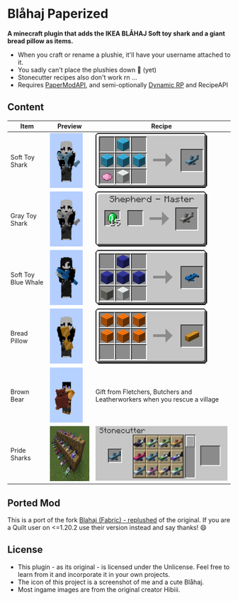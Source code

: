 # Blåhaj Paperized

**A minecraft plugin that adds the IKEA BLÅHAJ Soft toy shark and a giant bread pillow as items.**

- When you craft or rename a plushie, it'll have your username attached to it.
- You sadly can't place the plushies down 🥲 (yet)
- Stonecutter recipes also don't work rn ...
- Requires [PaperModAPI](https://modrinth.com/plugin/papermodapi), and semi-optionally [Dynamic RP](https://modrinth.com/plugin/dynamic-rp) and RecipeAPI

## Content

| Item                | Preview                                                         | Recipe                                                                     |
|---------------------|-----------------------------------------------------------------|----------------------------------------------------------------------------|
| Soft Toy Shark      | <img src="./.pretty_readme/preview_blue_shark.png" height=124/> | ![Crafting recipe for Blåhaj](.pretty_readme/recipe_blue_shark.png)      |
| Gray Toy Shark      | <img src="./.pretty_readme/preview_gray_shark.png" height=124/> | ![Crafting recipe for Klappar Haj](.pretty_readme/trade_gray_shark.png)  |
| Soft Toy Blue Whale | <img src="./.pretty_readme/preview_blue_whale.png" height=124/> | ![Crafting recipe for Blåvingad](.pretty_readme/recipe_blue_whale.png)   |
| Bread Pillow        | <img src="./.pretty_readme/preview_bread.png" height=124/>      | ![Crafting recipe for Bread Pillow](.pretty_readme/recipe_bread.png)     |
| Brown Bear          | <img src="./.pretty_readme/preview_brown_bear.png" height=124/> | Gift from Fletchers, Butchers and Leatherworkers when you rescue a village |
| Pride Sharks        | <img src="./.pretty_readme/pride_sharks.png" height=124/>       | ![Crafting recipe for Pride Sharks](.pretty_readme/recipe_pride.png)     |

## Ported Mod

This is a port of the fork [Blahaj (Fabric) - replushed](https://github.com/DaFuqs/Blahaj) of the original.
If you are a Quilt user on <=1.20.2 use their version instead and say thanks! 😄

## License

- This plugin - as its original - is licensed under the Unlicense. Feel free to learn from it and incorporate it in your
  own projects.
- The icon of this project is a screenshot of me and a cute Blåhaj.
- Most ingame images are from the original creator Hibiii.
